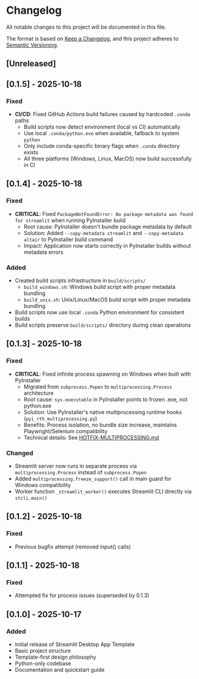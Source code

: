 # Changelog

All notable changes to this project will be documented in this file.

The format is based on [Keep a Changelog](https://keepachangelog.com/en/1.0.0/),
and this project adheres to [Semantic Versioning](https://semver.org/spec/v2.0.0.html).

## [Unreleased]

## [0.1.5] - 2025-10-18

### Fixed
- **CI/CD**: Fixed GitHub Actions build failures caused by hardcoded `.conda` paths
  - Build scripts now detect environment (local vs CI) automatically
  - Use local `.conda/python.exe` when available, fallback to system `python`
  - Only include conda-specific binary flags when `.conda` directory exists
  - All three platforms (Windows, Linux, MacOS) now build successfully in CI

## [0.1.4] - 2025-10-18

### Fixed
- **CRITICAL**: Fixed `PackageNotFoundError: No package metadata was found for streamlit` when running PyInstaller build
  - Root cause: PyInstaller doesn't bundle package metadata by default
  - Solution: Added `--copy-metadata streamlit` and `--copy-metadata altair` to PyInstaller build command
  - Impact: Application now starts correctly in PyInstaller builds without metadata errors

### Added
- Created build scripts infrastructure in `build/scripts/`
  - `build_windows.sh`: Windows build script with proper metadata bundling
  - `build_unix.sh`: Unix/Linux/MacOS build script with proper metadata bundling
- Build scripts now use local `.conda` Python environment for consistent builds
- Build scripts preserve `build/scripts/` directory during clean operations

## [0.1.3] - 2025-10-18

### Fixed
- **CRITICAL**: Fixed infinite process spawning on Windows when built with PyInstaller
  - Migrated from `subprocess.Popen` to `multiprocessing.Process` architecture
  - Root cause: `sys.executable` in PyInstaller points to frozen .exe, not python.exe
  - Solution: Use PyInstaller's native multiprocessing runtime hooks (`pyi_rth_multiprocessing.py`)
  - Benefits: Process isolation, no bundle size increase, maintains Playwright/Selenium compatibility
  - Technical details: See [HOTFIX-MULTIPROCESSING.md](specs/main/HOTFIX-MULTIPROCESSING.md)

### Changed
- Streamlit server now runs in separate process via `multiprocessing.Process` instead of `subprocess.Popen`
- Added `multiprocessing.freeze_support()` call in main guard for Windows compatibility
- Worker function `_streamlit_worker()` executes Streamlit CLI directly via `stcli.main()`

## [0.1.2] - 2025-10-18

### Fixed
- Previous bugfix attempt (removed input() calls)

## [0.1.1] - 2025-10-18

### Fixed
- Attempted fix for process issues (superseded by 0.1.3)

## [0.1.0] - 2025-10-17

### Added
- Initial release of Streamlit Desktop App Template
- Basic project structure
- Template-first design philosophy
- Python-only codebase
- Documentation and quickstart guide
